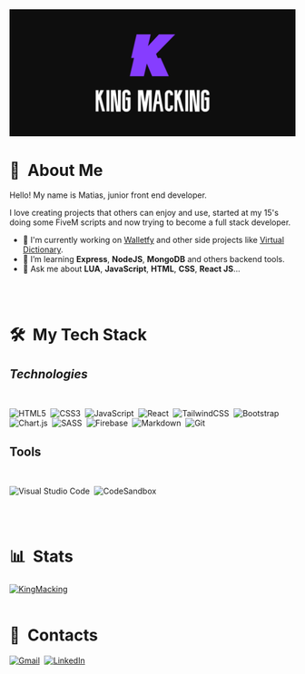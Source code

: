<div align="center">
  <img src="https://raw.githubusercontent.com/KingMacking/kingmacking/0fbb6d718b65e200b651f59093ebb6a9183b4760/assets/svg/km-readme.svg" alt="Card header"/>
</div>

<div>

# 🧭 &nbsp;About Me
Hello! My name is Matias, junior front end developer.

I love creating projects that others can enjoy and use, started at my 15's doing some FiveM scripts and now trying to become a full stack developer.

- 🔭 I'm currently working on <a href="https://walletfyapp.netlify.app">Walletfy</a> and other side projects like <a href="https://virtualdictionary.netlify.app">Virtual Dictionary</a>.
- 🌱  I’m learning **Express**, **NodeJS**, **MongoDB** and others backend tools.
- 💬 Ask me about **LUA**, **JavaScript**, **HTML**, **CSS**, **React JS**...

<br>
<br>

</div>


<div>

# 🛠️ &nbsp;My Tech Stack

## *Technologies*
<br>

![HTML5](https://img.shields.io/badge/html5-%23E34F26.svg?style=for-the-badge&logo=html5&logoColor=white)&nbsp;
![CSS3](https://img.shields.io/badge/css3-%231572B6.svg?style=for-the-badge&logo=css3&logoColor=white)&nbsp;
![JavaScript](https://img.shields.io/badge/javascript-%23323330.svg?style=for-the-badge&logo=javascript&logoColor=%23F7DF1E)&nbsp;
![React](https://img.shields.io/badge/react-%2320232a.svg?style=for-the-badge&logo=react&logoColor=%2361DAFB)&nbsp;
![TailwindCSS](https://img.shields.io/badge/tailwindcss-%2338B2AC.svg?style=for-the-badge&logo=tailwind-css&logoColor=white)&nbsp;
![Bootstrap](https://img.shields.io/badge/bootstrap-%23563D7C.svg?style=for-the-badge&logo=bootstrap&logoColor=white)&nbsp;
![Chart.js](https://img.shields.io/badge/chart.js-F5788D.svg?style=for-the-badge&logo=chart.js&logoColor=white)&nbsp;
![SASS](https://img.shields.io/badge/SASS-hotpink.svg?style=for-the-badge&logo=SASS&logoColor=white)&nbsp;
![Firebase](https://img.shields.io/badge/Firebase-039BE5?style=for-the-badge&logo=Firebase&logoColor=white)&nbsp;
![Markdown](https://img.shields.io/badge/markdown-%23000000.svg?style=for-the-badge&logo=markdown&logoColor=white)&nbsp;
![Git](https://img.shields.io/badge/git-%23F05033.svg?style=for-the-badge&logo=git&logoColor=white)&nbsp;

## Tools
<br>

![Visual Studio Code](https://img.shields.io/badge/Visual%20Studio%20Code-0078d7.svg?style=for-the-badge&logo=visual-studio-code&logoColor=white)&nbsp;
![CodeSandbox](https://img.shields.io/badge/Codesandbox-040404?style=for-the-badge&logo=codesandbox&logoColor=DBDBDB)&nbsp;

<br>
<br>

</div>

<div>

# 📊 &nbsp;Stats

<a href="https://github.com/KingMacking">
    <img width=450 height=170 align="center" alt="KingMacking" src="https://github-readme-stats.vercel.app/api?username=KingMacking&theme=midnight-purple&show_icons=true&bg_color=0D1117&hide_border=true&count_private=true" />
  </a>

<br>
<br>

</div>

<div>

# 📮 &nbsp;Contacts

[![Gmail](https://img.shields.io/badge/Gmail-D14836?style=for-the-badge&logo=gmail&logoColor=white)](mailto:matiasatzoridev@gmail.com)&nbsp;
[![LinkedIn](https://img.shields.io/badge/linkedin-%230077B5.svg?style=for-the-badge&logo=linkedin&logoColor=white)](mailto:matiasatzoridev@gmail.com)&nbsp;
